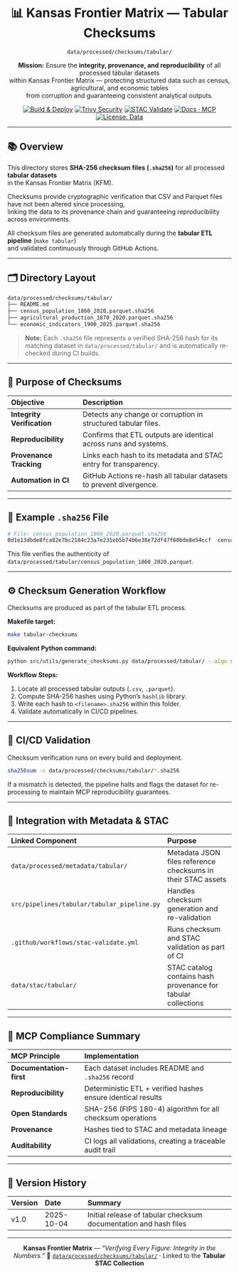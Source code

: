 <div align="center">

# 📊 Kansas Frontier Matrix — Tabular Checksums  
`data/processed/checksums/tabular/`

**Mission:** Ensure the **integrity, provenance, and reproducibility** of all processed tabular datasets  
within Kansas Frontier Matrix — protecting structured data such as census, agricultural, and economic tables  
from corruption and guaranteeing consistent analytical outputs.

[![Build & Deploy](https://github.com/bartytime4life/Kansas-Frontier-Matrix/actions/workflows/site.yml/badge.svg)](../../../../.github/workflows/site.yml)
[![Trivy Security](https://github.com/bartytime4life/Kansas-Frontier-Matrix/actions/workflows/trivy.yml/badge.svg)](../../../../.github/workflows/trivy.yml)
[![STAC Validate](https://github.com/bartytime4life/Kansas-Frontier-Matrix/actions/workflows/stac-validate.yml/badge.svg)](../../../../.github/workflows/stac-validate.yml)
[![Docs · MCP](https://img.shields.io/badge/Docs-MCP-blue)](../../../../docs/)
[![License: Data](https://img.shields.io/badge/License-CC--BY%204.0-green)](../../../../LICENSE)

</div>

---

## 📚 Overview

This directory stores **SHA-256 checksum files (`.sha256`)** for all processed **tabular datasets**  
in the Kansas Frontier Matrix (KFM).  

Checksums provide cryptographic verification that CSV and Parquet files have not been altered since processing,  
linking the data to its provenance chain and guaranteeing reproducibility across environments.

All checksum files are generated automatically during the **tabular ETL pipeline** (`make tabular`)  
and validated continuously through GitHub Actions.

---

## 🗂️ Directory Layout

```bash
data/processed/checksums/tabular/
├── README.md
├── census_population_1860_2020.parquet.sha256
├── agricultural_production_1870_2020.parquet.sha256
└── economic_indicators_1900_2025.parquet.sha256
````

> **Note:** Each `.sha256` file represents a verified SHA-256 hash for its matching dataset
> in `data/processed/tabular/` and is automatically re-checked during CI builds.

---

## 🔐 Purpose of Checksums

| Objective                  | Description                                                        |
| :------------------------- | :----------------------------------------------------------------- |
| **Integrity Verification** | Detects any change or corruption in structured tabular files.      |
| **Reproducibility**        | Confirms that ETL outputs are identical across runs and systems.   |
| **Provenance Tracking**    | Links each hash to its metadata and STAC entry for transparency.   |
| **Automation in CI**       | GitHub Actions re-hash all tabular datasets to prevent divergence. |

---

## 🧮 Example `.sha256` File

```bash
# File: census_population_1860_2020.parquet.sha256
0d1e13dbde8fca82e7bc2184c23a7e231eb5b74b6e38e72df47f60bde8e54ccf  census_population_1860_2020.parquet
```

This file verifies the authenticity of
`data/processed/tabular/census_population_1860_2020.parquet`.

---

## ⚙️ Checksum Generation Workflow

Checksums are produced as part of the tabular ETL process.

**Makefile target:**

```bash
make tabular-checksums
```

**Equivalent Python command:**

```bash
python src/utils/generate_checksums.py data/processed/tabular/ --algo sha256
```

**Workflow Steps:**

1. Locate all processed tabular outputs (`.csv`, `.parquet`).
2. Compute SHA-256 hashes using Python’s `hashlib` library.
3. Write each hash to `<filename>.sha256` within this folder.
4. Validate automatically in CI/CD pipelines.

---

## 🧰 CI/CD Validation

Checksum verification runs on every build and deployment.

```bash
sha256sum -c data/processed/checksums/tabular/*.sha256
```

If a mismatch is detected, the pipeline halts and flags the dataset
for re-processing to maintain MCP reproducibility guarantees.

---

## 🧩 Integration with Metadata & STAC

| Linked Component                            | Purpose                                                       |
| :------------------------------------------ | :------------------------------------------------------------ |
| `data/processed/metadata/tabular/`          | Metadata JSON files reference checksums in their STAC assets  |
| `src/pipelines/tabular/tabular_pipeline.py` | Handles checksum generation and re-validation                 |
| `.github/workflows/stac-validate.yml`       | Runs checksum and STAC validation as part of CI               |
| `data/stac/tabular/`                        | STAC catalog contains hash provenance for tabular collections |

---

## 🧠 MCP Compliance Summary

| MCP Principle           | Implementation                                               |
| :---------------------- | :----------------------------------------------------------- |
| **Documentation-first** | Each dataset includes README and `.sha256` record            |
| **Reproducibility**     | Deterministic ETL + verified hashes ensure identical results |
| **Open Standards**      | SHA-256 (FIPS 180-4) algorithm for all checksum operations   |
| **Provenance**          | Hashes tied to STAC and metadata lineage                     |
| **Auditability**        | CI logs all validations, creating a traceable audit trail    |

---

## 📅 Version History

| Version | Date       | Summary                                                          |
| :------ | :--------- | :--------------------------------------------------------------- |
| v1.0    | 2025-10-04 | Initial release of tabular checksum documentation and hash files |

---

<div align="center">

**Kansas Frontier Matrix** — *“Verifying Every Figure: Integrity in the Numbers.”*
📍 [`data/processed/checksums/tabular/`](.) · Linked to the **Tabular STAC Collection**

</div>
